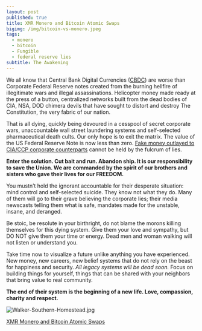 ```yaml
---
layout: post
published: true
title: XMR Monero and Bitcoin Atomic Swaps
bigimg: /img/bitcoin-vs-monero.jpeg
tags:
  - monero
  - bitcoin
  - Fungible
  - federal reserve lies
subtitle: The Awakening
---
```

We all know that Central Bank Digital Currencies ([CBDC](https://www.zerohedge.com/crypto/chinas-digital-yuan-comes-expiration-date)) are worse than Corporate Federal Reserve notes created from the burning hellfire of illegitimate wars and illegal assassinations. Helicopter money made ready at the press of a button, centralized networks built from the dead bodies of CIA, NSA, DOD chimera devils that have sought to distort and destroy The Constitution, the very fabric of our nation.

That is all dying, quickly being devoured in a cesspool of secret corporate wars, unaccountable wall street laundering systems and self-selected pharmaceutical death cults. Our only hope is to exit the matrix. The value of the US Federal Reserve Note is now less than zero. [Fake money outlayed to CIA/CCP corporate counterparts](https://www.quandl.com/data/FMSTREAS/MTS-Monthly-Treasury-Statement) cannot be held by the fulcrum of lies.

**Enter the solution. Cut bait and run. Abandon ship. It is our responsibility to save the Union. We are commanded by the spirit of our brothers and sisters who gave their lives for our FREEDOM.**

You mustn’t hold the ignorant accountable for their desperate situation: mind control and self-selected suicide. They know not what they do. Many of them will go to their grave believing the corporate lies; their media newscasts telling them what is safe, mandates made for the unstable, insane, and deranged.

Be stoic, be resolute in your birthright, do not blame the morons killing themselves for this dying system. Give them your love and sympathy, but DO NOT give them your time or energy. Dead men and woman walking will not listen or understand you.

Take time now to visualize a future unlike anything you have experienced. New money, new careers, new belief systems that do not rely on the beast for happiness and security. _All legacy systems will be dead soon._ Focus on building things for yourself, things that can be shared with your neighbors that bring value to real community.

**The end of their system is the beginning of a new life. Love, compassion, charity and respect.**

![Walker-Southern-Homestead.jpg]({{site.baseurl}}/img/Walker-Southern-Homestead.jpg)

[XMR Monero and Bitcoin Atomic Swaps](https://www.monerooutreach.org/stories/monero-atomic-swaps.html)
